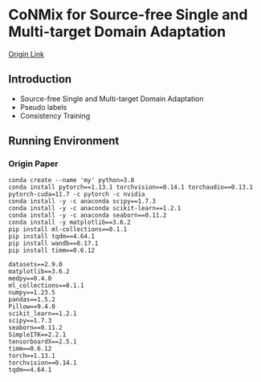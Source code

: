 # CoNMix for Source-free Single and Multi-target Domain Adaptation
[Origin Link](https://sites.google.com/view/conmix-vcl)


## Introduction
+ Source-free Single and Multi-target Domain Adaptation
+ Pseudo labels
+ Consistency Training


## Running Environment
### Origin Paper
```shell
conda create --name 'my' python=3.8
conda install pytorch==1.13.1 torchvision==0.14.1 torchaudio==0.13.1 pytorch-cuda=11.7 -c pytorch -c nvidia
conda install -y -c anaconda scipy==1.7.3
conda install -y -c anaconda scikit-learn==1.2.1
conda install -y -c anaconda seaborn==0.11.2
conda install -y matplotlib==3.6.2
pip install ml-collections==0.1.1
pip install tqdm==4.64.1
pip install wandb==0.17.1
pip install timm==0.6.12
```
```text
datasets==2.9.0
matplotlib==3.6.2
medpy==0.4.0
ml_collections==0.1.1
numpy==1.23.5
pandas==1.5.2
Pillow==9.4.0
scikit_learn==1.2.1
scipy==1.7.3
seaborn==0.11.2
SimpleITK==2.2.1
tensorboardX==2.5.1
timm==0.6.12
torch==1.13.1
torchvision==0.14.1
tqdm==4.64.1
```
